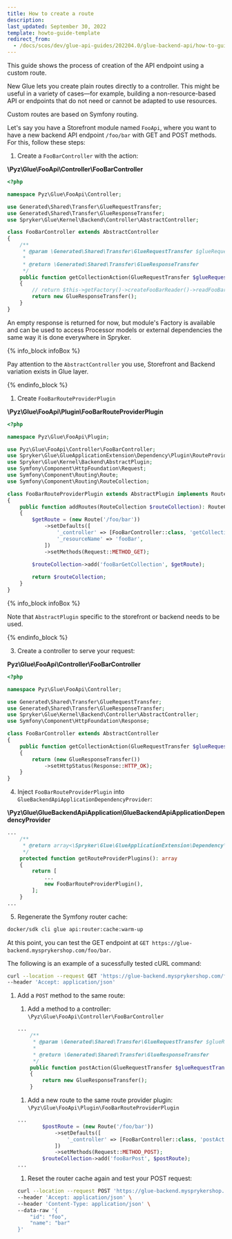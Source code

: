 ```yaml
---
title: How to create a route
description: 
last_updated: September 30, 2022
template: howto-guide-template
redirect_from:
  - /docs/scos/dev/glue-api-guides/202204.0/glue-backend-api/how-to-guides/create-a-route.html
---
```


This guide shows the process of creation of the API endpoint using a custom route.

New Glue lets you create plain routes directly to a controller. This might be useful in a variety of cases—for example, building a non-resource-based API or endpoints that do not need or cannot be adapted to use resources.

Custom routes are based on Symfony routing.

Let's say you have a Storefront module named `FooApi`, where you want to have a new backend API endpoint `/foo/bar` with GET and POST methods. For this, follow these steps:

1. Create a `FooBarController` with the action:

**\Pyz\Glue\FooApi\Controller\FooBarController**

```php
<?php

namespace Pyz\Glue\FooApi\Controller;

use Generated\Shared\Transfer\GlueRequestTransfer;
use Generated\Shared\Transfer\GlueResponseTransfer;
use Spryker\Glue\Kernel\Backend\Controller\AbstractController;

class FooBarController extends AbstractController
{
    /**
     * @param \Generated\Shared\Transfer\GlueRequestTransfer $glueRequestTransfer
     *
     * @return \Generated\Shared\Transfer\GlueResponseTransfer
     */
    public function getCollectionAction(GlueRequestTransfer $glueRequestTransfer): GlueResponseTransfer
    {
        // return $this->getFactory()->createFooBarReader()->readFooBar();
        return new GlueResponseTransfer();
    }
}

```

An empty response is returned for now, but module's Factory is available and can be used to access Processor models or external dependencies the same way it is done everywhere in Spryker.

{% info_block infoBox %}

Pay attention to the `AbstractController` you use, Storefront and Backend variation exists in Glue layer.

{% endinfo_block %}

1. Create `FooBarRouteProviderPlugin`

**\Pyz\Glue\FooApi\Plugin\FooBarRouteProviderPlugin**

```php
<?php

namespace Pyz\Glue\FooApi\Plugin;

use Pyz\Glue\FooApi\Controller\FooBarController;
use Spryker\Glue\GlueApplicationExtension\Dependency\Plugin\RouteProviderPluginInterface;
use Spryker\Glue\Kernel\Backend\AbstractPlugin;
use Symfony\Component\HttpFoundation\Request;
use Symfony\Component\Routing\Route;
use Symfony\Component\Routing\RouteCollection;

class FooBarRouteProviderPlugin extends AbstractPlugin implements RouteProviderPluginInterface
{
    public function addRoutes(RouteCollection $routeCollection): RouteCollection
    {
        $getRoute = (new Route('/foo/bar'))
            ->setDefaults([
                '_controller' => [FooBarController::class, 'getCollectionAction'],
                '_resourceName' => 'fooBar',
            ])
            ->setMethods(Request::METHOD_GET);

        $routeCollection->add('fooBarGetCollection', $getRoute);
        
        return $routeCollection;
    }
}
```

{% info_block infoBox %}

Note that `AbstractPlugin` specific to the storefront or backend needs to be used.

{% endinfo_block %}

3. Create a controller to serve your request:

**Pyz\Glue\FooApi\Controller\FooBarController**

```php
<?php

namespace Pyz\Glue\FooApi\Controller;

use Generated\Shared\Transfer\GlueRequestTransfer;
use Generated\Shared\Transfer\GlueResponseTransfer;
use Spryker\Glue\Kernel\Backend\Controller\AbstractController;
use Symfony\Component\HttpFoundation\Response;

class FooBarController extends AbstractController
{
    public function getCollectionAction(GlueRequestTransfer $glueRequestTransfer): GlueResponseTransfer
    {
        return (new GlueResponseTransfer())
            ->setHttpStatus(Response::HTTP_OK);
    }
}
```

4. Inject `FooBarRouteProviderPlugin` into `GlueBackendApiApplicationDependencyProvider`: 

**\Pyz\Glue\GlueBackendApiApplication\GlueBackendApiApplicationDependencyProvider**

```php
...
    /**
     * @return array<\Spryker\Glue\GlueApplicationExtension\Dependency\Plugin\RouteProviderPluginInterface>
     */
    protected function getRouteProviderPlugins(): array
    {
        return [
            ...
            new FooBarRouteProviderPlugin(),
        ];
    }
...
```

5. Regenerate the Symfony router cache:

```bash
docker/sdk cli glue api:router:cache:warm-up
```

At this point, you can test the GET endpoint at `GET https://glue-backend.mysprykershop.com/foo/bar`.

The following is an example of a sucessfully tested cURL command:

```bash
curl --location --request GET 'https://glue-backend.mysprykershop.com/foo/bar' \
--header 'Accept: application/json'
```

1. Add a `POST` method to the same route:

   1. Add a method to a controller: `\Pyz\Glue\FooApi\Controller\FooBarController`

   ```php
   ...
       /**
        * @param \Generated\Shared\Transfer\GlueRequestTransfer $glueRequestTransfer
        *
        * @return \Generated\Shared\Transfer\GlueResponseTransfer
        */
       public function postAction(GlueRequestTransfer $glueRequestTransfer): GlueResponseTransfer
       {
           return new GlueResponseTransfer();
       }

   ```

   1. Add a new route to the same route provider plugin: `\Pyz\Glue\FooApi\Plugin\FooBarRouteProviderPlugin`

   ```php
   ...
           $postRoute = (new Route('/foo/bar'))
               ->setDefaults([
                   '_controller' => [FooBarController::class, 'postAction'],
               ])
               ->setMethods(Request::METHOD_POST);
           $routeCollection->add('fooBarPost', $postRoute);
   ...
   ```

   1. Reset the router cache again and test your POST request:

   ```bash
   curl --location --request POST 'https://glue-backend.mysprykershop.com/foo/bar' \
   --header 'Accept: application/json' \
   --header 'Content-Type: application/json' \
   --data-raw '{
       "id": "foo",
       "name": "bar"
   }'
   ```
